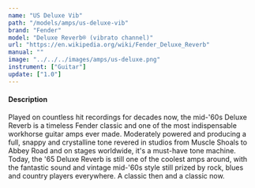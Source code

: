 ```yaml
---
name: "US Deluxe Vib"
path: "/models/amps/us-deluxe-vib"
brand: "Fender"
model: "Deluxe Reverb® (vibrato channel)"
url: "https://en.wikipedia.org/wiki/Fender_Deluxe_Reverb"
manual: ""
image: "../../../images/amps/us-deluxe.png"
instrument: ["Guitar"]
update: ["1.0"]
---
```

#### Description
Played on countless hit recordings for decades now, the mid-'60s Deluxe Reverb is a timeless Fender classic and one of the most indispensable workhorse guitar amps ever made. Moderately powered and producing a full, snappy and crystalline tone revered in studios from Muscle Shoals to Abbey Road and on stages worldwide, it's a must-have tone machine. Today, the '65 Deluxe Reverb is still one of the coolest amps around, with the fantastic sound and vintage mid-'60s style still prized by rock, blues and country players everywhere. A classic then and a classic now. 